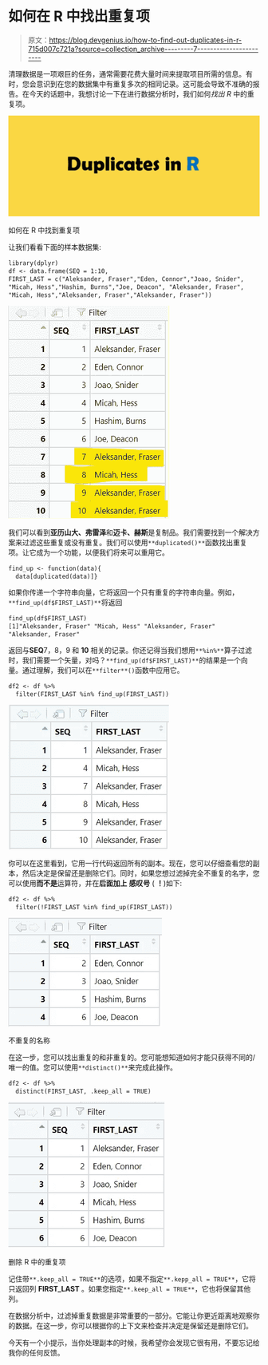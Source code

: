 # 如何在 R 中找出重复项

> 原文：<https://blog.devgenius.io/how-to-find-out-duplicates-in-r-715d007c721a?source=collection_archive---------7----------------------->

清理数据是一项艰巨的任务，通常需要花费大量时间来提取项目所需的信息。有时，您会意识到在您的数据集中有重复多次的相同记录。这可能会导致不准确的报告。在今天的话题中，我想讨论一下在进行数据分析时，我们如何*找出 R* 中的重复项。

![](img/ac3874853da1b68b7a8634dbfa16b546.png)

如何在 R 中找到重复项

让我们看看下面的样本数据集:

```
library(dplyr)
df <- data.frame(SEQ = 1:10, 
FIRST_LAST = c("Aleksander, Fraser","Eden, Connor","Joao, Snider",
"Micah, Hess","Hashim, Burns","Joe, Deacon", "Aleksander, Fraser", 
"Micah, Hess","Aleksander, Fraser","Aleksander, Fraser"))
```

![](img/7d9bffba5fd0ce07d19e15f6d20740d6.png)

我们可以看到**亚历山大、弗雷泽**和**迈卡、赫斯**是复制品。我们需要找到一个解决方案来过滤这些重复或没有重复。我们可以使用`**duplicated()**`函数找出重复项。让它成为一个功能，以便我们将来可以重用它。

```
find_up <- function(data){
  data[duplicated(data)]}
```

如果你传递一个字符串向量，它将返回一个只有重复的字符串向量。例如，`**find_up(df$FIRST_LAST)**`将返回

```
find_up(df$FIRST_LAST)
[1]"Aleksander, Fraser" "Micah, Hess" "Aleksander, Fraser" "Aleksander, Fraser"
```

返回与**SEQ**7，8，9 和 **10** 相关的记录。你还记得当我们想用`**%in%**`算子过滤时，我们需要一个矢量，对吗？`**find_up(df$FIRST_LAST)**`的结果是一个向量。通过理解，我们可以在`**filter**()`函数中应用它。

```
df2 <- df %>% 
  filter(FIRST_LAST %in% find_up(FIRST_LAST))
```

![](img/a956f3793094913d2546bd390be46a8b.png)

你可以在这里看到，它用一行代码返回所有的副本。现在，您可以仔细查看您的副本，然后决定是保留还是删除它们。同时，如果您想过滤掉完全不重复的名字，您可以使用**而不是**运算符，并在**后面加上** **感叹号** ( **！**)如下:

```
df2 <- df %>% 
  filter(!FIRST_LAST %in% find_up(FIRST_LAST))
```

![](img/be9c9f5adeed772b16327f6e0fa649e8.png)

不重复的名称

在这一步，您可以找出重复的和非重复的。您可能想知道如何才能只获得不同的/唯一的值。您可以使用`**distinct()**`来完成此操作。

```
df2 <- df %>% 
  distinct(FIRST_LAST, .keep_all = TRUE)
```

![](img/d57d03aaec9c3be0a037f476d8a30c3c.png)

删除 R 中的重复项

记住带`**.keep_all = TRUE**`的选项，如果不指定`**.kepp_all = TRUE**`，它将只返回列 **FIRST_LAST** 。如果您指定`**.keep_all = TRUE**`，它也将保留其他列。

在数据分析中，过滤掉重复数据是非常重要的一部分。它能让你更近距离地观察你的数据。在这一步，你可以根据你的上下文来检查并决定是保留还是删除它们。

今天有一个小提示，当你处理副本的时候，我希望你会发现它很有用，不要忘记给我你的任何反馈。